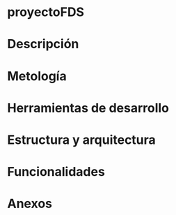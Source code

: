 # proyectoFDS

# Descripción


# Metología


# Herramientas de desarrollo


# Estructura y arquitectura


# Funcionalidades


# Anexos
